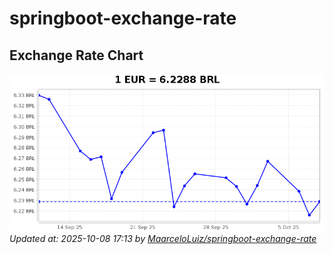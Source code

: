 # springboot-exchange-rate

<!-- EXCHANGE-RATE-START -->
## Exchange Rate Chart

![Exchange Rate Chart](charts/chart.png)*Updated at: 2025-10-08 17:13 by [MaarceloLuiz/springboot-exchange-rate](https://github.com/MaarceloLuiz/springboot-exchange-rate)*


<!-- EXCHANGE-RATE-END -->